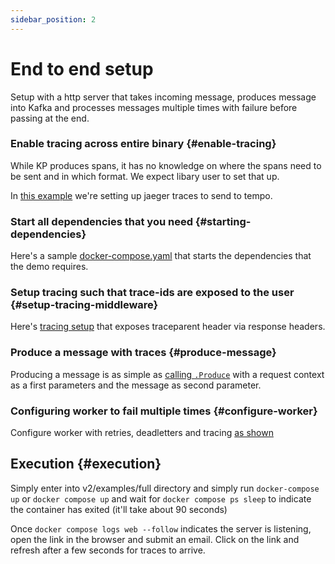 ```yaml
---
sidebar_position: 2
---
```


# End to end setup
Setup with a http server that takes incoming message, produces message into Kafka and processes messages multiple times with failure before passing at the end.

### Enable tracing across entire binary {#enable-tracing}
While KP produces spans, it has no knowledge on where the spans need to be sent and in which format. We expect libary user to set that up.

In [this example](https://github.com/honestbank/kp/blob/c79601fc5a6ccb0543909fa34113a9e700098e2f/v2/examples/full/cmd/main.go#L32) we're setting up jaeger traces to send to tempo.

### Start all dependencies that you need {#starting-dependencies}
Here's a sample [docker-compose.yaml](https://github.com/honestbank/kp/blob/c79601fc5a6ccb0543909fa34113a9e700098e2f/v2/examples/full/docker-compose.yaml#L1) that starts the dependencies that the demo requires.

### Setup tracing such that trace-ids are exposed to the user {#setup-tracing-middleware}
Here's [tracing setup](https://github.com/honestbank/kp/blob/c79601fc5a6ccb0543909fa34113a9e700098e2f/v2/examples/full/server/handlers/tracing.go#L10-L20) that exposes traceparent header via response headers.

### Produce a message with traces {#produce-message}
Producing a message is as simple as [calling `.Produce`](https://github.com/honestbank/kp/blob/c79601fc5a6ccb0543909fa34113a9e700098e2f/v2/examples/full/server/handlers/controller.go#L46) with a request context as a first parameters and the message as second parameter.

### Configuring worker to fail multiple times {#configure-worker}
Configure worker with retries, deadletters and tracing [as shown](https://github.com/honestbank/kp/blob/c79601fc5a6ccb0543909fa34113a9e700098e2f/v2/examples/full/worker/worker.go#L21-L33)

## Execution {#execution}
Simply enter into v2/examples/full directory and simply run `docker-compose up` or `docker compose up` and wait for `docker compose ps sleep` to indicate the container has exited (it'll take about 90 seconds)

Once `docker compose logs web --follow` indicates the server is listening, open the link in the browser and submit an email. Click on the link and refresh after a few seconds for traces to arrive.
